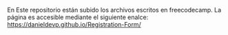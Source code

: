 En Este repositorio están subido los archivos escritos en freecodecamp.
La página es accesible mediante el siguiente enalce: https://danieldevp.github.io/Registration-Form/
